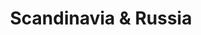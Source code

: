 ---
category: rest-of-the-world
title: Scandinavia & Russia
class: scandinavia-and-russia
cruiseline: Celebrity Cruises, Celebrity Eclipse
special-info: Free drinks and extra savings on ocean view and above
price: 1448
nights: 14
cruise-url: http://www.planetcruise.co.uk/celebrity-cruises/celebrity-eclipse/17-july-2016/87263?referrersiteid=970
---